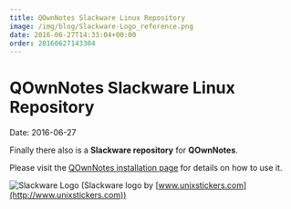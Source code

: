 ```yaml
---
title: QOwnNotes Slackware Linux Repository
image: /img/blog/Slackware-Logo_reference.png
date: 2016-06-27T14:33:04+00:00
order: 20160627143304
---
```


# QOwnNotes Slackware Linux Repository

<v-subheader class="blog">Date: 2016-06-27</v-subheader>

Finally there also is a **Slackware repository** for **QOwnNotes**.

Please visit the [QOwnNotes installation page](https://www.qownnotes.org/installation#Slackware) for details on how to use it.

![Slackware Logo](/img/blog/Slackware-Logo_reference.png "Slackware Logo") (Slackware logo by [www.unixstickers.com](http://www.unixstickers.com))
